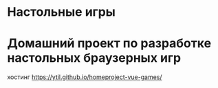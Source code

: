# Настольные игры

# Домашний проект по разработке настольных браузерных игр

хостинг https://ytil.github.io/homeproject-vue-games/

